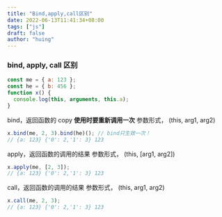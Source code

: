```yaml
---
title: "Bind,apply,call区别"
date: 2022-06-13T11:41:34+08:00
tags: ["js"]
draft: false
author: "huing"
---
```


### bind, apply, call 区别

```js
const me = { a: 123 };
const he = { b: 456 };
function x() {
  console.log(this, arguments, this.a);
}
```

bind，返回函数的 copy
**使用时要重新调用一次**
参数形式， (this, arg1, arg2)

```js
x.bind(me, 2, 3).bind(he)(); // bind只生效一次！
// {a: 123} {'0': 2,'1': 3} 123
```

apply，返回函数的调用的结果
参数形式， (this, [arg1, arg2])

```js
x.apply(me, [2, 3]);
// {a: 123} {'0': 2,'1': 3} 123
```

call，返回函数的调用的结果
参数形式， (this, arg1, arg2)

```js
x.call(me, 2, 3);
// {a: 123} {'0': 2,'1': 3} 123
```
